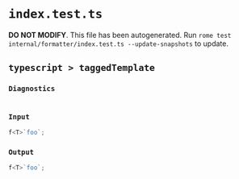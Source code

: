 # `index.test.ts`

**DO NOT MODIFY**. This file has been autogenerated. Run `rome test internal/formatter/index.test.ts --update-snapshots` to update.

## `typescript > taggedTemplate`

### `Diagnostics`

```

```

### `Input`

```ts
f<T>`foo`;
```

### `Output`

```ts
f<T>`foo`;

```
